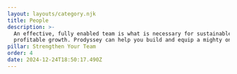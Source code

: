 ```yaml
---
layout: layouts/category.njk
title: People
description: >-
  An effective, fully enabled team is what is necessary for sustainable,
  profitable growth. Prodyssey can help you build and equip a mighty one.
pillar: Strengthen Your Team
order: 4
date: 2024-12-24T18:50:17.490Z
---
```


